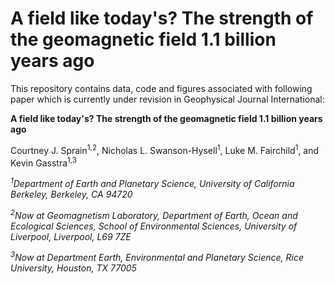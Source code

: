# A field like today's? The strength of the geomagnetic field 1.1 billion years ago

This repository contains data, code and figures associated with following paper which is currently under revision in Geophysical Journal International:

**A field like today's? The strength of the geomagnetic field 1.1 billion years ago**

Courtney J. Sprain<sup>1,2</sup>, Nicholas L. Swanson-Hysell<sup>1</sup>, Luke M. Fairchild<sup>1</sup>, and Kevin Gasstra<sup>1,3</sup>

*<sup>1</sup>Department of Earth and Planetary Science, University of California Berkeley, Berkeley, CA 94720*

*<sup>2</sup>Now at Geomagnetism Laboratory, Department of Earth, Ocean and Ecological Sciences, School of Environmental Sciences, University of Liverpool, Liverpool, L69 7ZE*

*<sup>3</sup>Now at Department Earth, Environmental and Planetary Science, Rice University, Houston, TX 77005*
